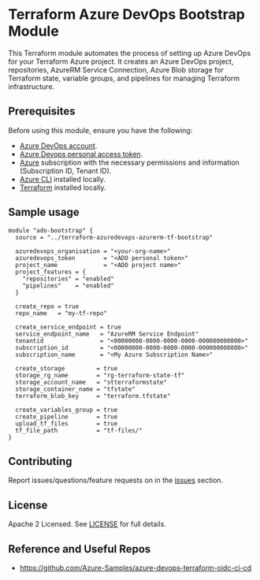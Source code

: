 # Terraform Azure DevOps Bootstrap Module

This Terraform module automates the process of setting up Azure DevOps for your Terraform Azure project. 
It creates an Azure DevOps project, repositories, AzureRM Service Connection, Azure Blob storage for Terraform state, variable groups, and pipelines for managing Terraform infrastructure.

## Prerequisites

Before using this module, ensure you have the following:

- [Azure DevOps account](https://azure.microsoft.com/services/devops/).
- [Azure Devops personal access token](https://learn.microsoft.com/en-us/azure/devops/organizations/accounts/use-personal-access-tokens-to-authenticate?view=azure-devops&tabs=Windows).
- [Azure](https://portal.azure.com/) subscription with the necessary permissions and information (Subscription ID, Tenant ID).
- [Azure CLI](https://learn.microsoft.com/en-us/cli/azure/install-azure-cli) installed locally.
- [Terraform](https://www.terraform.io/downloads.html) installed locally.

## Sample usage

```hcl
module "ado-bootstrap" {
  source = "../terraform-azuredevops-azurerm-tf-bootstrap"

  azuredevops_organisation = "<your-org-name>"
  azuredevops_token        = "<ADO personal token>"
  project_name             = "<ADO project name>"
  project_features = {
    "repositories" = "enabled"
    "pipelines"    = "enabled"
  }

  create_repo = true
  repo_name   = "my-tf-repo"

  create_service_endpoint = true
  service_endpoint_name   = "AzureRM Service Endpoint"
  tenantid                = "<00000000-0000-0000-0000-000000000000>"
  subscription_id         = "<00000000-0000-0000-0000-000000000000>"
  subscription_name       = "<My Azure Subscription Name>"

  create_storage         = true
  storage_rg_name        = "rg-terraform-state-tf"
  storage_account_name   = "stterraformstate"
  storage_container_name = "tfstate"
  terraform_blob_key     = "terraform.tfstate"

  create_variables_group = true
  create_pipeline        = true
  upload_tf_files        = true
  tf_file_path           = "tf-files/"
}
```

## Contributing

Report issues/questions/feature requests on in the [issues](https://github.com/bayupw/terraform-azuredevops-azurerm-tf-bootstrap/issues/new) section.

## License

Apache 2 Licensed. See [LICENSE](https://github.com/bayupw/terraform-azuredevops-azurerm-tf-bootstrap/tree/master/LICENSE) for full details.

## Reference and Useful Repos

- https://github.com/Azure-Samples/azure-devops-terraform-oidc-ci-cd